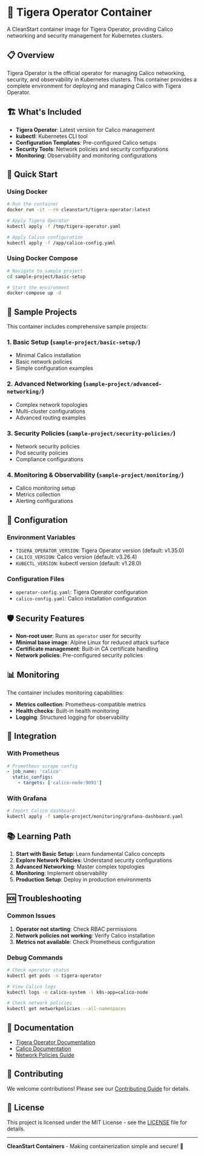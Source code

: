 # 🚀 Tigera Operator Container

A CleanStart container image for Tigera Operator, providing Calico networking and security management for Kubernetes clusters.

## 📋 Overview

Tigera Operator is the official operator for managing Calico networking, security, and observability in Kubernetes clusters. This container provides a complete environment for deploying and managing Calico with Tigera Operator.

## 🏗️ What's Included

- **Tigera Operator**: Latest version for Calico management
- **kubectl**: Kubernetes CLI tool
- **Configuration Templates**: Pre-configured Calico setups
- **Security Tools**: Network policies and security configurations
- **Monitoring**: Observability and monitoring configurations

## 🚀 Quick Start

### Using Docker

```bash
# Run the container
docker run -it --rm cleanstart/tigera-operator:latest

# Apply Tigera Operator
kubectl apply -f /tmp/tigera-operator.yaml

# Apply Calico configuration
kubectl apply -f /app/calico-config.yaml
```

### Using Docker Compose

```bash
# Navigate to sample project
cd sample-project/basic-setup

# Start the environment
docker-compose up -d
```

## 📁 Sample Projects

This container includes comprehensive sample projects:

### 1. **Basic Setup** (`sample-project/basic-setup/`)
- Minimal Calico installation
- Basic network policies
- Simple configuration examples

### 2. **Advanced Networking** (`sample-project/advanced-networking/`)
- Complex network topologies
- Multi-cluster configurations
- Advanced routing examples

### 3. **Security Policies** (`sample-project/security-policies/`)
- Network security policies
- Pod security policies
- Compliance configurations

### 4. **Monitoring & Observability** (`sample-project/monitoring/`)
- Calico monitoring setup
- Metrics collection
- Alerting configurations

## 🔧 Configuration

### Environment Variables

- `TIGERA_OPERATOR_VERSION`: Tigera Operator version (default: v1.35.0)
- `CALICO_VERSION`: Calico version (default: v3.26.4)
- `KUBECTL_VERSION`: kubectl version (default: v1.28.0)

### Configuration Files

- `operator-config.yaml`: Tigera Operator configuration
- `calico-config.yaml`: Calico installation configuration

## 🛡️ Security Features

- **Non-root user**: Runs as `operator` user for security
- **Minimal base image**: Alpine Linux for reduced attack surface
- **Certificate management**: Built-in CA certificate handling
- **Network policies**: Pre-configured security policies

## 📊 Monitoring

The container includes monitoring capabilities:

- **Metrics collection**: Prometheus-compatible metrics
- **Health checks**: Built-in health monitoring
- **Logging**: Structured logging for observability

## 🔗 Integration

### With Prometheus

```yaml
# Prometheus scrape config
- job_name: 'calico'
  static_configs:
    - targets: ['calico-node:9091']
```

### With Grafana

```bash
# Import Calico dashboard
kubectl apply -f sample-project/monitoring/grafana-dashboard.yaml
```

## 📚 Learning Path

1. **Start with Basic Setup**: Learn fundamental Calico concepts
2. **Explore Network Policies**: Understand security configurations
3. **Advanced Networking**: Master complex topologies
4. **Monitoring**: Implement observability
5. **Production Setup**: Deploy in production environments

## 🆘 Troubleshooting

### Common Issues

1. **Operator not starting**: Check RBAC permissions
2. **Network policies not working**: Verify Calico installation
3. **Metrics not available**: Check Prometheus configuration

### Debug Commands

```bash
# Check operator status
kubectl get pods -n tigera-operator

# View Calico logs
kubectl logs -n calico-system -l k8s-app=calico-node

# Check network policies
kubectl get networkpolicies --all-namespaces
```

## 📖 Documentation

- [Tigera Operator Documentation](https://docs.tigera.io/calico/latest/operations/install)
- [Calico Documentation](https://docs.tigera.io/calico/latest/about)
- [Network Policies Guide](https://docs.tigera.io/calico/latest/security/calico-network-policy)

## 🤝 Contributing

We welcome contributions! Please see our [Contributing Guide](../../CONTRIBUTING.md) for details.

## 📄 License

This project is licensed under the MIT License - see the [LICENSE](../../LICENSE) file for details.

---

**CleanStart Containers** - Making containerization simple and secure! 🐳
